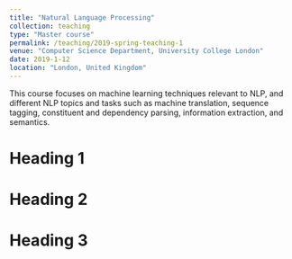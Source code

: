 ```yaml
---
title: "Natural Language Processing"
collection: teaching
type: "Master course"
permalink: /teaching/2019-spring-teaching-1
venue: "Computer Science Department, University College London"
date: 2019-1-12
location: "London, United Kingdom"
---
```


This course focuses on machine learning techniques relevant to NLP, and different NLP topics and tasks such as machine translation, sequence tagging, constituent and dependency parsing, information extraction, and semantics. 

Heading 1
======

Heading 2
======

Heading 3
======
